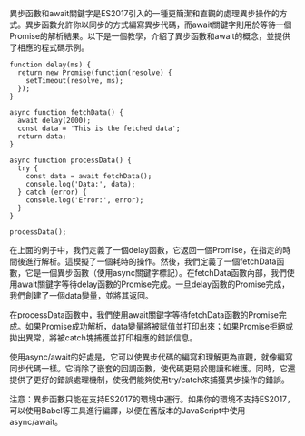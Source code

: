 異步函數和await關鍵字是ES2017引入的一種更簡潔和直觀的處理異步操作的方式。異步函數允許你以同步的方式編寫異步代碼，而await關鍵字則用於等待一個Promise的解析結果。以下是一個教學，介紹了異步函數和await的概念，並提供了相應的程式碼示例。
```
function delay(ms) {
  return new Promise(function(resolve) {
    setTimeout(resolve, ms);
  });
}

async function fetchData() {
  await delay(2000);
  const data = 'This is the fetched data';
  return data;
}

async function processData() {
  try {
    const data = await fetchData();
    console.log('Data:', data);
  } catch (error) {
    console.log('Error:', error);
  }
}

processData();
```
在上面的例子中，我們定義了一個delay函數，它返回一個Promise，在指定的時間後進行解析。這模擬了一個耗時的操作。然後，我們定義了一個fetchData函數，它是一個異步函數（使用async關鍵字標記）。在fetchData函數內部，我們使用await關鍵字等待delay函數的Promise完成。一旦delay函數的Promise完成，我們創建了一個data變量，並將其返回。

在processData函數中，我們使用await關鍵字等待fetchData函數的Promise完成。如果Promise成功解析，data變量將被賦值並打印出來；如果Promise拒絕或拋出異常，將被catch塊捕獲並打印相應的錯誤信息。

使用async/await的好處是，它可以使異步代碼的編寫和理解更為直觀，就像編寫同步代碼一樣。它消除了嵌套的回調函數，使代碼更易於閱讀和維護。同時，它還提供了更好的錯誤處理機制，使我們能夠使用try/catch來捕獲異步操作的錯誤。

注意：異步函數只能在支持ES2017的環境中運行。如果你的環境不支持ES2017，可以使用Babel等工具進行編譯，以便在舊版本的JavaScript中使用async/await。
